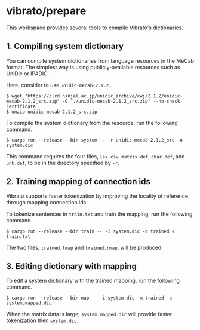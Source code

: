 # vibrato/prepare

This workspace provides several tools to compile Vibrato's dictionaries.

## 1. Compiling system dictionary

You can compile system dictionaries from language resources in the MeCab format.
The simplest way is using publicly-available resources such as UniDic or IPADIC.

Here, consider to use `unidic-mecab-2.1.2`.

```
$ wget "https://clrd.ninjal.ac.jp/unidic_archive/cwj/2.1.2/unidic-mecab-2.1.2_src.zip" -O "./unidic-mecab-2.1.2_src.zip" --no-check-certificate
$ unzip unidic-mecab-2.1.2_src.zip
```

To compile the system dictionary from the resource,
run the following command.

```
$ cargo run --release --bin system -- -r unidic-mecab-2.1.2_src -o system.dic
```

This command requires the four files, `lex.csv`, `matrix.def`, `char.def`, and `unk.def`, to be in the directory specified by `-r`.

## 2. Training mapping of connection ids

Vibrato supports faster tokenization by improving the locality of reference through mapping connection ids.

To tokenize sentences in `train.txt` and train the mapping,
run the following command.

```
$ cargo run --release --bin train -- -i system.dic -o trained < train.txt
```

The two files, `trained.lmap` and `trained.rmap`, will be produced.

## 3. Editing dictionary with mapping

To edit a system dictionary with the trained mapping,
run the following command.

```
$ cargo run --release --bin map -- -i system.dic -m trained -o system.mapped.dic
```

When the matrix data is large,
`system.mapped.dic` will provide faster tokenization then `system.dic`.
